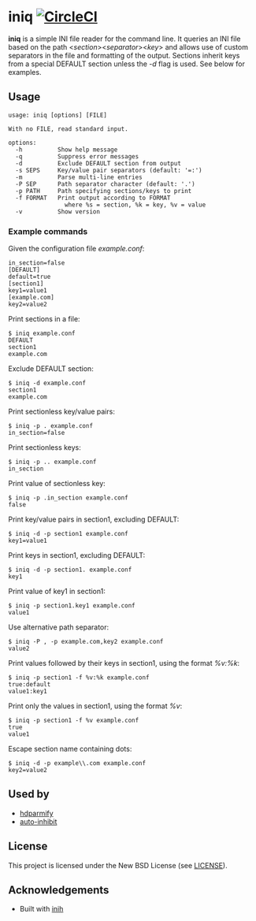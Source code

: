 # iniq [![CircleCI](https://circleci.com/gh/jcrd/iniq.svg?style=svg)](https://circleci.com/gh/jcrd/iniq)

**iniq** is a simple INI file reader for the command line.
It queries an INI file based on the path <_section_><_separator_><_key_> and
allows use of custom separators in the file and formatting of the output.
Sections inherit keys from a special DEFAULT section unless the _-d_ flag is
used.
See below for examples.

## Usage

```
usage: iniq [options] [FILE]

With no FILE, read standard input.

options:
  -h          Show help message
  -q          Suppress error messages
  -d          Exclude DEFAULT section from output
  -s SEPS     Key/value pair separators (default: '=:')
  -m          Parse multi-line entries
  -P SEP      Path separator character (default: '.')
  -p PATH     Path specifying sections/keys to print
  -f FORMAT   Print output according to FORMAT
                where %s = section, %k = key, %v = value
  -v          Show version
```

### Example commands

Given the configuration file _example.conf_:
```
in_section=false
[DEFAULT]
default=true
[section1]
key1=value1
[example.com]
key2=value2
```

Print sections in a file:
```
$ iniq example.conf
DEFAULT
section1
example.com
```

Exclude DEFAULT section:
```
$ iniq -d example.conf
section1
example.com
```

Print sectionless key/value pairs:
```
$ iniq -p . example.conf
in_section=false
```

Print sectionless keys:
```
$ iniq -p .. example.conf
in_section
```

Print value of sectionless key:
```
$ iniq -p .in_section example.conf
false
```

Print key/value pairs in section1, excluding DEFAULT:
```
$ iniq -d -p section1 example.conf
key1=value1
```

Print keys in section1, excluding DEFAULT:
```
$ iniq -d -p section1. example.conf
key1
```

Print value of key1 in section1:
```
$ iniq -p section1.key1 example.conf
value1
```

Use alternative path separator:
```
$ iniq -P , -p example.com,key2 example.conf
value2
```

Print values followed by their keys in section1, using the format _%v:%k_:
```
$ iniq -p section1 -f %v:%k example.conf
true:default
value1:key1
```

Print only the values in section1, using the format _%v_:
```
$ iniq -p section1 -f %v example.conf
true
value1
```

Escape section name containing dots:
```
$ iniq -d -p example\\.com example.conf
key2=value2
```

## Used by

* [hdparmify](https://github.com/jcrd/hdparmify)
* [auto-inhibit](https://github.com/jcrd/auto-inhibit)

## License

This project is licensed under the New BSD License (see [LICENSE](LICENSE)).

## Acknowledgements

* Built with [inih](https://github.com/benhoyt/inih)
